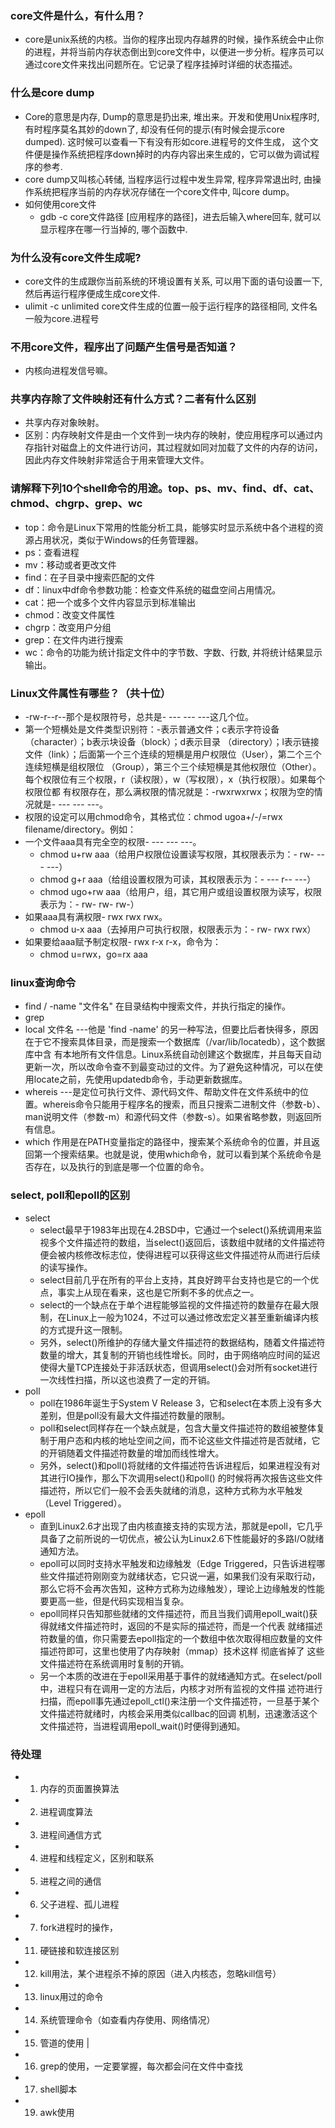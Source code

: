 
### core文件是什么，有什么用？
*  core是unix系统的内核。当你的程序出现内存越界的时候，操作系统会中止你的进程，并将当前内存状态倒出到core文件中，以便进一步分析。程序员可以通过core文件来找出问题所在。它记录了程序挂掉时详细的状态描述。

### 什么是core dump
* Core的意思是内存, Dump的意思是扔出来, 堆出来。开发和使用Unix程序时, 有时程序莫名其妙的down了, 却没有任何的提示(有时候会提示core dumped). 这时候可以查看一下有没有形如core.进程号的文件生成， 这个文件便是操作系统把程序down掉时的内存内容出来生成的，它可以做为调试程序的参考.
* core dump又叫核心转储, 当程序运行过程中发生异常, 程序异常退出时, 由操作系统把程序当前的内存状况存储在一个core文件中, 叫core dump。
* 如何使用core文件
  * gdb -c core文件路径 [应用程序的路径]，进去后输入where回车, 就可以显示程序在哪一行当掉的, 哪个函数中.

### 为什么没有core文件生成呢?
* core文件的生成跟你当前系统的环境设置有关系, 可以用下面的语句设置一下, 然后再运行程序便成生成core文件.
* ulimit -c unlimited core文件生成的位置一般于运行程序的路径相同, 文件名一般为core.进程号

### 不用core文件，程序出了问题产生信号是否知道？
* 内核向进程发信号嘛。

### 共享内存除了文件映射还有什么方式？二者有什么区别
* 共享内存对象映射。
* 区别：内存映射文件是由一个文件到一块内存的映射，使应用程序可以通过内存指针对磁盘上的文件进行访问，其过程就如同对加载了文件的内存的访问，因此内存文件映射非常适合于用来管理大文件。

### 请解释下列10个shell命令的用途。top、ps、mv、find、df、cat、chmod、chgrp、grep、wc
* top：命令是Linux下常用的性能分析工具，能够实时显示系统中各个进程的资源占用状况，类似于Windows的任务管理器。
* ps：查看进程
* mv：移动或者更改文件
* find：在子目录中搜索匹配的文件
* df：linux中df命令参数功能：检查文件系统的磁盘空间占用情况。
* cat：把一个或多个文件内容显示到标准输出
* chmod：改变文件属性
* chgrp：改变用户分组
* grep：在文件内进行搜索
* wc：命令的功能为统计指定文件中的字节数、字数、行数, 并将统计结果显示输出。

### Linux文件属性有哪些？（共十位）
* -rw-r--r--那个是权限符号，总共是- --- --- ---这几个位。
* 第一个短横处是文件类型识别符：-表示普通文件；c表示字符设备（character）；b表示块设备（block）；d表示目录 （directory）；l表示链接文件（link）；后面第一个三个连续的短横是用户权限位（User），第二个三个连续短横是组权限位 （Group），第三个三个续短横是其他权限位（Other）。每个权限位有三个权限，r（读权限），w（写权限），x（执行权限）。如果每个权限位都 有权限存在，那么满权限的情况就是：-rwxrwxrwx；权限为空的情况就是- --- --- ---。
* 权限的设定可以用chmod命令，其格式位：chmod ugoa+/-/=rwx filename/directory。例如：
* 一个文件aaa具有完全空的权限- --- --- ---。
  * chmod u+rw aaa（给用户权限位设置读写权限，其权限表示为：- rw- --- ---）
  * chmod g+r aaa（给组设置权限为可读，其权限表示为：- --- r-- ---）
  * chmod ugo+rw aaa（给用户，组，其它用户或组设置权限为读写，权限表示为：- rw- rw- rw-）
* 如果aaa具有满权限- rwx rwx rwx。
  * chmod u-x aaa（去掉用户可执行权限，权限表示为：- rw- rwx rwx）
* 如果要给aaa赋予制定权限- rwx r-x r-x，命令为：
  * chmod u=rwx，go=rx aaa

### linux查询命令
* find / -name "文件名"    在目录结构中搜索文件，并执行指定的操作。
* grep
* local 文件名  ---他是 'find -name' 的另一种写法，但要比后者快得多，原因在于它不搜索具体目录，而是搜索一个数据库（/var/lib/locatedb），这个数据库中含 有本地所有文件信息。Linux系统自动创建这个数据库，并且每天自动更新一次，所以改命令查不到最变动过的文件。为了避免这种情况，可以在使用locate之前，先使用updatedb命令，手动更新数据库。
* whereis ---是定位可执行文件、源代码文件、帮助文件在文件系统中的位置。whereis命令只能用于程序名的搜索，而且只搜索二进制文件（参数-b）、man说明文件（参数-m）和源代码文件（参数-s）。如果省略参数，则返回所有信息。
* which  作用是在PATH变量指定的路径中，搜索某个系统命令的位置，并且返回第一个搜索结果。也就是说，使用which命令，就可以看到某个系统命令是否存在，以及执行的到底是哪一个位置的命令。

### select, poll和epoll的区别
* select
  * select最早于1983年出现在4.2BSD中，它通过一个select()系统调用来监视多个文件描述符的数组，当select()返回后，该数组中就绪的文件描述符便会被内核修改标志位，使得进程可以获得这些文件描述符从而进行后续的读写操作。
  * select目前几乎在所有的平台上支持，其良好跨平台支持也是它的一个优点，事实上从现在看来，这也是它所剩不多的优点之一。
  * select的一个缺点在于单个进程能够监视的文件描述符的数量存在最大限制，在Linux上一般为1024，不过可以通过修改宏定义甚至重新编译内核的方式提升这一限制。
  * 另外，select()所维护的存储大量文件描述符的数据结构，随着文件描述符数量的增大，其复制的开销也线性增长。同时，由于网络响应时间的延迟 使得大量TCP连接处于非活跃状态，但调用select()会对所有socket进行一次线性扫描，所以这也浪费了一定的开销。
* poll
  * poll在1986年诞生于System V Release 3，它和select在本质上没有多大差别，但是poll没有最大文件描述符数量的限制。
  * poll和select同样存在一个缺点就是，包含大量文件描述符的数组被整体复制于用户态和内核的地址空间之间，而不论这些文件描述符是否就绪，它的开销随着文件描述符数量的增加而线性增大。
  * 另外，select()和poll()将就绪的文件描述符告诉进程后，如果进程没有对其进行IO操作，那么下次调用select()和poll() 的时候将再次报告这些文件描述符，所以它们一般不会丢失就绪的消息，这种方式称为水平触发（Level Triggered）。
* epoll
  * 直到Linux2.6才出现了由内核直接支持的实现方法，那就是epoll，它几乎具备了之前所说的一切优点，被公认为Linux2.6下性能最好的多路I/O就绪通知方法。
  * epoll可以同时支持水平触发和边缘触发（Edge Triggered，只告诉进程哪些文件描述符刚刚变为就绪状态，它只说一遍，如果我们没有采取行动，那么它将不会再次告知，这种方式称为边缘触发），理论上边缘触发的性能要更高一些，但是代码实现相当复杂。
  * epoll同样只告知那些就绪的文件描述符，而且当我们调用epoll_wait()获得就绪文件描述符时，返回的不是实际的描述符，而是一个代表 就绪描述符数量的值，你只需要去epoll指定的一个数组中依次取得相应数量的文件描述符即可，这里也使用了内存映射（mmap）技术这样  彻底省掉了 这些文件描述符在系统调用时复制的开销。
  * 另一个本质的改进在于epoll采用基于事件的就绪通知方式。在select/poll中，进程只有在调用一定的方法后，内核才对所有监视的文件描 述符进行扫描，而epoll事先通过epoll_ctl()来注册一个文件描述符，一旦基于某个文件描述符就绪时，内核会采用类似callbac的回调 机制，迅速激活这个文件描述符，当进程调用epoll_wait()时便得到通知。

### 待处理
* 1. 内存的页面置换算法
* 2. 进程调度算法
* 3. 进程间通信方式
* 4. 进程和线程定义，区别和联系
* 5. 进程之间的通信
* 6. 父子进程、孤儿进程
* 7. fork进程时的操作，
* 11. 硬链接和软连接区别
* 12. kill用法，某个进程杀不掉的原因（进入内核态，忽略kill信号）
* 13. linux用过的命令
* 14. 系统管理命令（如查看内存使用、网络情况）
* 15. 管道的使用 |
* 16. grep的使用，一定要掌握，每次都会问在文件中查找
* 17. shell脚本
* 19. awk使用